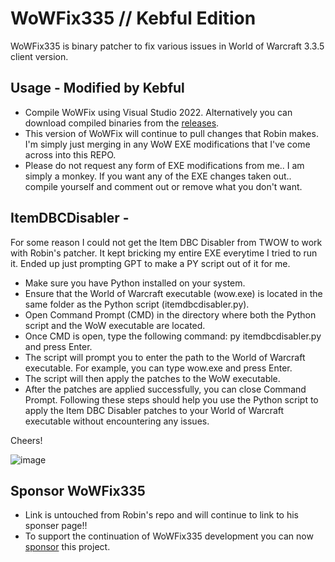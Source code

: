 WoWFix335 // Kebful Edition
=====================

WoWFix335 is binary patcher to fix various issues in World of Warcraft 3.3.5 client version.

Usage - Modified by Kebful
-----

* Compile WoWFix using Visual Studio 2022.
  Alternatively you can download compiled binaries from the [releases](https://github.com/robinsch/WoWFix335/releases).
* This version of WoWFix will continue to pull changes that Robin makes. I'm simply just merging in any WoW EXE modifications that I've come across into this REPO. 
* Please do not request any form of EXE modifications from me.. I am simply a monkey. If you want any of the EXE changes taken out.. compile yourself and comment out or remove what you don't want.

ItemDBCDisabler - 
----
For some reason I could not get the Item DBC Disabler from TWOW to work with Robin's patcher. 
It kept bricking my entire EXE everytime I tried to run it. Ended up just prompting GPT to make a PY script out of it for me.

* Make sure you have Python installed on your system.
* Ensure that the World of Warcraft executable (wow.exe) is located in the same folder as the Python script (itemdbcdisabler.py).
* Open Command Prompt (CMD) in the directory where both the Python script and the WoW executable are located.
* Once CMD is open, type the following command: py itemdbcdisabler.py and press Enter.
* The script will prompt you to enter the path to the World of Warcraft executable. For example, you can type wow.exe and press Enter.
* The script will then apply the patches to the WoW executable.
* After the patches are applied successfully, you can close Command Prompt.
Following these steps should help you use the Python script to apply the Item DBC Disabler patches to your World of Warcraft executable without encountering any issues.

Cheers!

![image](https://github.com/Kebful/WoWFix335/assets/127319823/c2263b5b-5d24-4a00-a515-f37cfdcf1ce0)


Sponsor WoWFix335 
-----------------------
* Link is untouched from Robin's repo and will continue to link to his sponser page!! 
* To support the continuation of WoWFix335 development you can now [sponsor](https://github.com/sponsors/robinsch) this project. 
